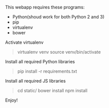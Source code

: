 This webapp requires these programs: 

- Python(shoud work for both Python 2 and 3)
- pip
- virtualenv
- bower

Activate virtualenv

> virtualenv venv
> source venv/bin/activate

Install all required Python libraries

> pip install -r requirements.txt

Install all required JS libraries

> cd static/
> bower install
> npm install

Enjoy!